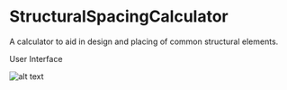 # StructuralSpacingCalculator
A calculator to aid in design and placing of common structural elements.

User Interface

![alt text](https://github.com/FrostyDesigner/sakurakan/blob/master/SpacingCalculator1.png)

